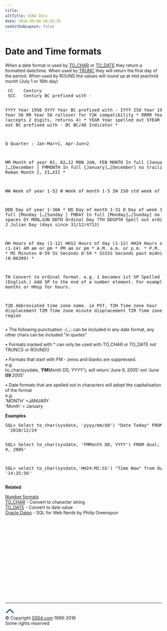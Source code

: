 ```yaml
---
title:
altTitle: SS64 Docs
date: 2016-09-04 19:26:55
useGithubLayout: false
---
```

<!-- #BeginLibraryItem "/Library/head_orasyntax.lbi" --><!-- #EndLibraryItem --><h1>Date and Time formats</h1> 
<p> When a date format is used by <a href="syntax-to_char.html">TO_CHAR</a> or <a href="syntax-to_date.html">TO_DATE</a> 
  they return a formatted date/time. When used by <a href="syntax-trunc.html">TRUNC</a> they will return the first 
  day of the period. When used by ROUND the values will round up at mid year/mid 
month (July 1 or 16th day)</p>
<pre> CC    <i>Century</i>
 SCC   Century BC prefixed with -

 YYYY  Year 1956
 SYYY  Year BC prefixed with -
 IYYY  ISO Year 1956
 YY    Year 56
 RR    Year 56 rollover for Y2K compatibility *
 RRRR  Year rollover (accepts 2 digits, returns 4) *
 YEAR  Year spelled out
 SYEAR Year spelled out BC prefixed with -
 BC    BC/AD Indicator *

 Q     Quarter : Jan-Mar=1, Apr-Jun=2

 MM    Month of year 01, 02…12
 MON   JAN, FEB
 MONTH In full [January  ]…[December ]
 FMMONTH In full [January]…[December] no trailing spaces
 RM    Roman Month I, II…XII *

 WW    Week of year 1-52
 W     Week of month 1-5
 IW    ISO std week of year

 DDD   Day of year 1-366 *
 DD    Day of month 1-31
 D     Day of week 1-7
 DAY   In full [Monday   ]…[Sunday   ]
 FMDAY In full [Monday]…[Sunday] no trailing spaces
 DY    MON…SUN
 DDTH  Ordinal Day 7TH
 DDSPTH Spell out ordinal SEVENTH
 J     Julian Day (days since 31/12/4713)

 HH    Hours of day (1-12)
 HH12  Hours of day (1-12)
 HH24  Hours of day (1-24)
 AM    am or pm *
 PM    am or pm *
 A.M.  a.m. or p.m. * 
 P.M.  a.m. or p.m. *
 MI    Minutes 0-59
 SS    Seconds 0-59 *
 SSSSS Seconds past midnight (0-86399) *

 TH    Convert to ordinal format. e.g. 1 becomes 1st
 SP    Spelled format (English.) Add SP to the end of a number element. 
       For example MMSP for months or HHsp for hours. 

 TZD   Abbreviated time zone name. ie PST.
 TZH   Time zone hour displacement
 TZM   Time zone minute displacement
 TZR   Time zone region</pre>
<p>•  The following punctuation<span class="code"> -/,.;: </span>can be included in any date format, any other chars can be included "in quotes"</p>
<p>• Formats marked with <span class="code">*</span> can only be used with 
  TO_CHAR or TO_DATE not TRUNC() or ROUND()</p>
<p>• Formats that start with <span class="code">FM</span> - zeros and blanks are suppressed. <br>
e.g. <br>
to_char(sysdate, '<b>FM</b>Month DD, YYYY'); will return 'June 9, 2005' not 'June <b>09 </b>2005'</p>
<p>• Date formats that are spelled out in characters will adopt the capitalisation of the format<br>
  e.g. <br>
  'MONTH' =JANUARY<br>
'Month' = January</p>
<p><b>Examples</b></p>
<pre>SQL&gt; Select to_char(sysdate, 'yyyy/mm/dd') "Date Today" FROM dual;
 '2010/12/24'

SQL&gt; Select to_char(sysdate, 'FMMonth DD, YYYY') FROM dual;
 'June 9, 2005'

SQL&gt; select to_char(sysdate,'HH24:MI:SS') "Time Now" from dual;
 '14:35:56'</pre>
<p>  <b>Related</b></p>
<p><a href="syntax-numfmt.html">Number formats</a><br>
<a href="syntax-to_char.html">TO_CHAR</a> - Convert to character string <a href="syntax-to_date.html"><br>
TO_DATE</a> - Convert to date value<br>
<a href="http://philip.greenspun.com/sql/dates.html">Oracle Dates</a> - SQL for Web Nerds by Philip Greenspun</p><!-- #BeginLibraryItem "/Library/foot_ora.lbi" --><p>
<!-- oracle-footer -->
<ins class="adsbygoogle" style="display:inline-block;width:300px;height:250px" data-ad-client="ca-pub-6140977852749469" data-ad-slot="4275490898"></ins>
<script>
(adsbygoogle = window.adsbygoogle || []).push({});
</script></p>
<hr>
<div id="bl" class="footer"><a href="syntax-fmt.html#"><img src="../images/top.png" width="30" height="22" alt="Back to the Top"></a></div>
<div id="br" class="footer, tagline">© Copyright <a href="http://ss64.com/">SS64.com</a> 1999-2016<br>
Some rights reserved</div><!-- #EndLibraryItem -->

